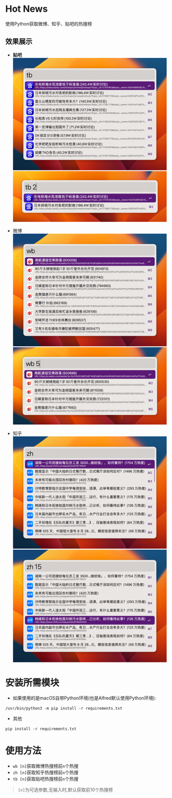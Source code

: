 # Hot News
使用Python获取微博、知乎、贴吧的热搜榜
## 效果展示
- **贴吧**
![CleanShot 2023-08-26 at 19.01.28@2x](assets/CleanShot%202023-08-26%20at%2019.01.28@2x.png)
![CleanShot 2023-08-26 at 19.02.57@2x](assets/CleanShot%202023-08-26%20at%2019.02.57@2x.png)

- 微博
![CleanShot 2023-08-26 at 19.02.08@2x](assets/CleanShot%202023-08-26%20at%2019.02.08@2x.png)
![CleanShot 2023-08-26 at 19.03.08@2x](assets/CleanShot%202023-08-26%20at%2019.03.08@2x.png)

- 知乎
![CleanShot 2023-08-26 at 19.02.46@2x](assets/CleanShot%202023-08-26%20at%2019.02.46@2x.png)
![CleanShot 2023-08-26 at 19.03.25@2x](assets/CleanShot%202023-08-26%20at%2019.03.25@2x.png)



# 安装所需模块
- 如果使用的是macOS自带Python环境(也是Alfred默认使用Python环境):
```shell
/usr/bin/python3 -m pip install -r requirements.txt
```
- 其他
```shell
pip install -r requirements.txt
```
# 使用方法
- `wb [n]`获取微博热搜榜前`n`个热搜
- `zh [n]`获取知乎热搜榜前`n`个热搜
- `tb [n]`获取贴吧热搜榜前`n`个热搜

> `[n]`为可选参数,无输入时,默认获取前10个热搜榜
